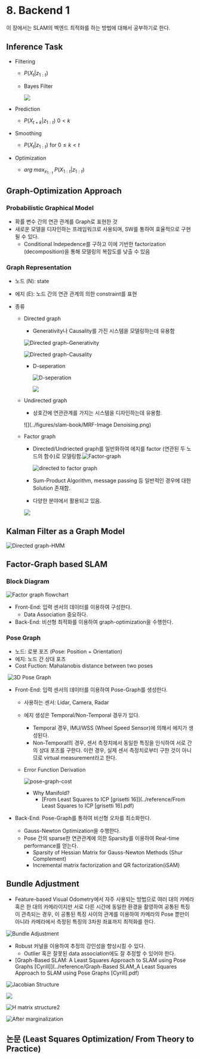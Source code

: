 # 8. Backend 1

이 장에서는 SLAM의 벡엔드 최적화를 하는 방법에 대해서 공부하기로 한다.

## Inference Task

* Filtering
  * $P(X_t|z_{1:t})$
  
  * Bayes Filter
  
    ![](../figures/slam-book/bayes-filter.png)
  
* Prediction
  * $P(X_{t+k}|z_{1:t})$ $0 < k$
  
* Smoothing
  * $P(X_t|z_{1:t})$ for $0 \leq k < t$
  
* Optimization
  * $arg \ max_{x_{1:t}}\  P(X_{1:t}|z_{1:t})$

## Graph-Optimization Approach

### Probabilistic Graphical Model

* 확률 변수 간의 연관 관계를 Graph로 표현한 것
* 새로운 모델을 디자인하는 프레임워크로 사용되며, SW를 통하여 효율적으로 구현될 수 있다.
  * Conditional Indepedence를 구하고 이에 기반한 factorization (decomposition)을 통해 모델링의 복잡도를 낮출 수 있음

### Graph Representation

* 노드 (N): state

* 에지 (E): 노드 간의 연관 관계의 의한 constraint를 표현

* 종류
  * Directed graph
    * Generativity나 Causality를 가진 시스템을 모델링하는데 유용함
    
    ![Directed graph-Generativity](../figures/slam-book/BN-generative_model.png)
    
    ![Directed graph-Causality](../figures/slam-book/BN-causality.png)
    
    * D-seperation
    
      ![D-seperation](../figures/slam-book/d-seperation.png)
    
      ![](../figures/slam-book/D-seperation-example.png)
    
  * Undirected graph
  
    *  상호간에 연관관계를 가지는 시스템을 디자인하는데 유용함.
  
    ![](../figures/slam-book/MRF-Image Denoising.png)
  
  * Factor graph
    * Directed/Undriected graph를 일반화하여 에지를 factor (연관된 두 노드의 함수)로 모델링함.![Factor-graph](../figures/slam-book/factor-graph.png)
  
      ![directed to factor graph](../figures/slam-book/directed-to-factor-graph.png)
  
    * Sum-Product Algorithm, message passing 등 일반적인 경우에 대한 Solution 존재함.
  
    * 다양한 분야에서 활용되고 있음.
  
    ![](../figures/slam-book/factor-graph-examples.png)

## Kalman Filter as a Graph Model

![Directed graph-HMM](../figures/slam-book/BN-HMMs.png)



## Factor-Graph based SLAM

### Block Diagram

![Factor graph flowchart](../figures/slam-book/pose-graph-slam-diagram.png)

* Front-End: 입력 센서의 데이터를 이용하여 구성한다.
  * Data Association 중요하다.
* Back-End: 비선형 최적화를 이용하여 graph-optimization을 수행한다.

### Pose Graph

* 노드: 로봇 포즈 (Pose: Position + Orientation)
* 에지: 노드 간 상대 포즈
* Cost Fuction: Mahalanobis distance between two poses

​	![3D Pose Graph](../figures/slam-book/3D-pose_graph.png)

* Front-End: 입력 센서의 데이터를 이용하여 Pose-Graph를 생성한다.
  * 사용하는 센서: Lidar, Camera, Radar
  
  * 에지 생성은 Temporal/Non-Temporal 경우가 있다.
    * Temporal 경우, IMU/WSS (Wheel Speed Sensor)에 의해서 에지가 생성된다.
    * Non-Temporal의 경우, 센서 측정치에서 동일한 특징을 인식하여 서로 간의 상대 포즈를 구한다. 이런 경우, 실제 센서 측정치로부터 구한 것이 아니므로 virtual measurement라고 한다.
    
  * Error Function Derivation
    
    ![pose-graph-cost](/Users/sejongheo/Github/SLAM/SLAM-LearningLab/figures/slam-book/pose-graph-cost.png)
    
    * Why Manifold?
      * [From Least Squares to ICP [grisetti 16]](../reference/From Least Squares to ICP [grisetti 16].pdf)
  
* Back-End: Pose-Graph를 통하여 비선형 오차를 최소화한다.
  
  * Gauss-Newton Optimization을 수행한다.
  * Pose 간의 sparse한 연관관계에 의한 Sparsity를 이용하여 Real-time performance를 얻는다.
    * Sparsity of Hessian Matrix for Gauss-Newton Methods (Shur Complement)
    * Incremental matrix factorization and QR factorization(iSAM)

## Bundle Adjustment

* Feature-based Visual Odometry에서 자주 사용되는 방법으로 여러 대의 카메라 혹은 한 대의 카메라이지만 서로 다른 시간에 동일한 환경을 촬영하여 공통된 특징이 관측되는 경우, 이 공통된 특징 사이의 관계를 이용하여 카메라의 Pose 뿐만이 아니라 카메라에서 측정된 특징의 3차원 좌표까지 최적화를 한다.

 ![Bundle Adjustment](/Users/sejongheo/Github/SLAM/SLAM-LearningLab/figures/slam-book/ba-description.png)

* Robust 커널을 이용하여 추정의 강인성을 향상시킬 수 있다.
  * Outlier 혹은 잘못된 data association에도 잘 추정할 수 있어야 한다.
* [Graph-Based SLAM: A Least Squares Approach to SLAM using Pose Graphs [Cyrill]](../reference/Graph-Based SLAM_A Least Squares Approach to SLAM using Pose Graphs [Cyrill].pdf)

![Jacobian Structure](/Users/sejongheo/Github/SLAM/SLAM-LearningLab/figures/slam-book/Jacobian-structure.png)

![](/Users/sejongheo/Github/SLAM/SLAM-LearningLab/figures/slam-book/Hessian-matrix-structure1.png)

![H matrix structure2](/Users/sejongheo/Github/SLAM/SLAM-LearningLab/figures/slam-book/Hessian-matrix-structure2.png)

![After marginalization](/Users/sejongheo/Github/SLAM/SLAM-LearningLab/figures/slam-book/after-marginalization.png)

## 논문 (Least Squares Optimization/ From Theory to Practice)

